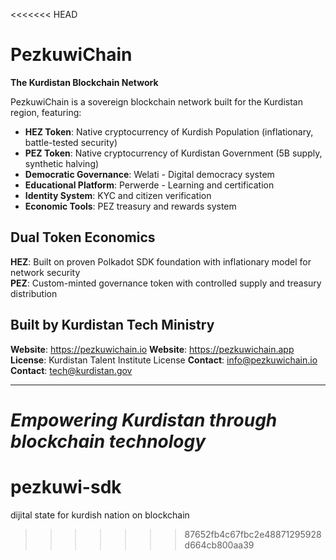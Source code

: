 <<<<<<< HEAD
# PezkuwiChain

**The Kurdistan Blockchain Network**

PezkuwiChain is a sovereign blockchain network built for the Kurdistan region, featuring:

- **HEZ Token**: Native cryptocurrency of Kurdish Population (inflationary, battle-tested security)
- **PEZ Token**: Native cryptocurrency of Kurdistan Government (5B supply, synthetic halving)
- **Democratic Governance**: Welati - Digital democracy system
- **Educational Platform**: Perwerde - Learning and certification
- **Identity System**: KYC and citizen verification
- **Economic Tools**: PEZ treasury and rewards system

## Dual Token Economics

**HEZ**: Built on proven Polkadot SDK foundation with inflationary model for network security  
**PEZ**: Custom-minted governance token with controlled supply and treasury distribution

## Built by Kurdistan Tech Ministry

**Website**: https://pezkuwichain.io
**Website**: https://pezkuwichain.app  
**License**: Kurdistan Talent Institute License
**Contact**: info@pezkuwichain.io
**Contact**: tech@kurdistan.gov

---
*Empowering Kurdistan through blockchain technology*
=======
# pezkuwi-sdk
dijital state for kurdish nation on blockchain
>>>>>>> 87652fb4c67fbc2e48871295928d664cb800aa39
